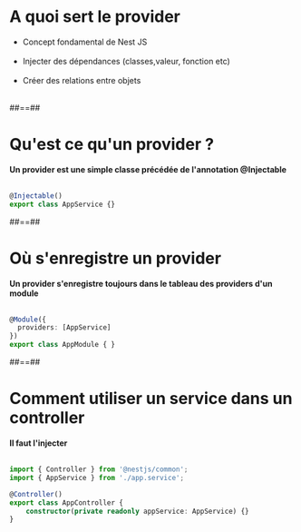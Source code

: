 # A quoi sert le provider 

- Concept fondamental de Nest JS <br><br>
- Injecter des dépendances (classes,valeur, fonction etc) <br><br>
- Créer des relations entre objets <br><br>

##==##

<!-- .slide: class="with-code inconsolata" -->
# Qu'est ce qu'un provider ?
__Un provider est une simple classe précédée de l'annotation @Injectable__ <br><br>

```typescript
@Injectable()
export class AppService {}
```
<!-- .element: class="big-code" -->

##==##

<!-- .slide: class="with-code inconsolata" -->
# Où s'enregistre un provider

__Un provider s'enregistre toujours dans le tableau des providers d'un module__ <br><br>

```typescript
@Module({
  providers: [AppService]  
})
export class AppModule { }
```
<!-- .element: class="big-code" -->

##==##

<!-- .slide: class="with-code inconsolata" -->
# Comment utiliser un service dans un controller

__Il faut l'injecter__ <br><br>

```typescript
import { Controller } from '@nestjs/common';
import { AppService } from './app.service';

@Controller()
export class AppController {
    constructor(private readonly appService: AppService) {}
}
```
<!-- .element: class="big-code" -->

